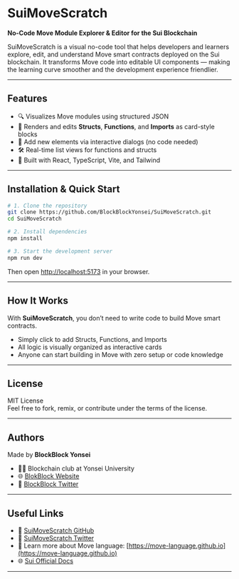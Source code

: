 # SuiMoveScratch

**No-Code Move Module Explorer & Editor for the Sui Blockchain**

SuiMoveScratch is a visual no-code tool that helps developers and learners explore, edit, and understand Move smart contracts deployed on the Sui blockchain. It transforms Move code into editable UI components — making the learning curve smoother and the development experience friendlier.

---

## Features

- 🔍 Visualizes Move modules using structured JSON
- 🧱 Renders and edits **Structs**, **Functions**, and **Imports** as card-style blocks
- 🧠 Add new elements via interactive dialogs (no code needed)
- 🛠️ Real-time list views for functions and structs
- 🧩 Built with React, TypeScript, Vite, and Tailwind

---

## Installation & Quick Start

```bash
# 1. Clone the repository
git clone https://github.com/BlockBlockYonsei/SuiMoveScratch.git
cd SuiMoveScratch

# 2. Install dependencies
npm install

# 3. Start the development server
npm run dev
```

Then open [http://localhost:5173](http://localhost:5173) in your browser.

---

## How It Works

With **SuiMoveScratch**, you don’t need to write code to build Move smart contracts.

- Simply click to add Structs, Functions, and Imports
- All logic is visually organized as interactive cards
- Anyone can start building in Move with zero setup or code knowledge

---


## License

MIT License  
Feel free to fork, remix, or contribute under the terms of the license.

---

## Authors

Made by **BlockBlock Yonsei**  
- 🧑‍🎓 Blockchain club at Yonsei University
- 🌐 [BlokBlock Website](https://blockblock-website.onrender.com/)
- 🔗 [BlockBlock Twitter](https://x.com/ysblockblock)

---

## Useful Links

- 🔗 [SuiMoveScratch GitHub](https://github.com/BlockBlockYonsei/SuiMoveScratch)
- 🔗 [SuiMoveScratch Twitter](https://x.com/suimovescratch)
- 🧠 Learn more about Move language: [https://move-language.github.io](https://move-language.github.io)
- 🌐 [Sui Official Docs](https://docs.sui.io)


---
